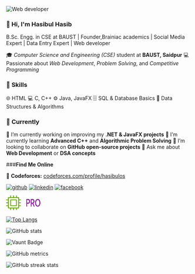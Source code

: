 ![Web developer ](https://scontent.fdac90-1.fna.fbcdn.net/v/t39.30808-6/407645789_2121624331518965_8238162161019732878_n.jpg?_nc_cat=110&ccb=1-7&_nc_sid=5f2048&_nc_eui2=AeEs55h-EcuHn9sNORGBzpn5FSM3_j0_vOAVIzf-PT-84CX5fhJlVWsF9rEosN9OlAgngwUKTYrmD0KYkrAaPd7h&_nc_ohc=eBSy4vXQ7qQQ7kNvgGkpoaG&_nc_ht=scontent.fdac90-1.fna&oh=00_AYAGUcWabhqcGsqSa3XN6Nd-RdtzZxLVRmVwGvpxClO-PQ&oe=6679DBDB)
### 👋 Hi, I'm **Hasibul Hasib**
B.Sc. Engg. in CSE at BAUST | Founder,Brainiac academics | Social Media Expert | Data Entry Expert | Web developer

🎓 *Computer Science and Engineering (CSE)* student at **BAUST, Saidpur**
💻 Passionate about *Web Development*, *Problem Solving*, and *Competitive Programming*

### 🧠 **Skills**
🌐 HTML
💻 C, C++
⚙️ Java, JavaFX
🗄️ SQL & Database Basics
🧩 Data Structures & Algorithms

### 🚀 **Currently**
 🔭 I’m currently working on improving my **.NET & JavaFX projects**
 🌱 I’m currently learning **Advanced C++** and **Algorithmic Problem Solving**
 👯 I’m looking to collaborate on **GitHub open-source projects**
 💬 Ask me about **Web Development** or **DSA concepts**


###**Find Me Online**

🧠 **Codeforces:** [codeforces.com/profile/hasibulos](https://codeforces.com/profile/hasibulos)


[<img src='https://cdn.jsdelivr.net/npm/simple-icons@3.0.1/icons/github.svg' alt='github' height='40'>](https://github.com/hasibulos)  [<img src='https://cdn.jsdelivr.net/npm/simple-icons@3.0.1/icons/linkedin.svg' alt='linkedin' height='40'>](https://www.linkedin.com/in/hasibulhasib/)  [<img src='https://cdn.jsdelivr.net/npm/simple-icons@3.0.1/icons/facebook.svg' alt='facebook' height='40'>](https://www.facebook.com/hasibulos)  

<a href='https://docs.github.com/en/developers'><img src='https://raw.githubusercontent.com/acervenky/animated-github-badges/master/assets/devbadge.gif' width='40' height='40'></a> <a href='https://github.com/pricing'><img src='https://raw.githubusercontent.com/acervenky/animated-github-badges/master/assets/pro.gif' width='40' height='40'></a> 

[![Top Langs](https://github-readme-stats.vercel.app/api/top-langs/?username=hasibulos)](https://github.com/anuraghazra/github-readme-stats)

![GitHub stats](https://github-readme-stats.vercel.app/api?username=hasibulos&show_icons=true&count_private=true)  

![Vaunt Badge](https://api.vaunt.dev/v1/github/entities/hasibulos/contributions?format=svg&private=true)  

![GitHub metrics](https://metrics.lecoq.io/hasibulos)  

![GitHub streak stats](https://streak-stats.demolab.com/?user=hasibulos)  




